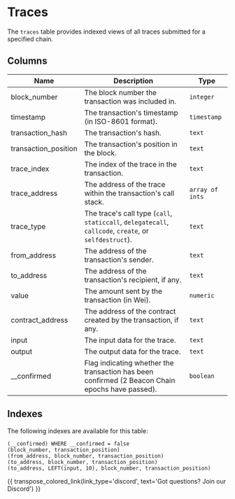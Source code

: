 # Traces

The `traces` table provides indexed views of all traces submitted for a specified chain.

## Columns
| Name                | Description                                                                 | Type        |
| --------- | --------- | --------------------------------------------------------------------------- |
| block_number | The block number the transaction was included in. | `integer` |
| timestamp | The transaction's timestamp (in ISO-8601 format). | `timestamp` |
| transaction_hash | The transaction's hash. | `text` |
| transaction_position | The transaction's position in the block. | `text` |
| trace_index | The index of the trace in the transaction. | `text` |
| trace_address | The address of the trace within the transaction's call stack. | `array of ints` |
| trace_type | The trace's call type (`call`, `staticcall`, `delegatecall`, `callcode`, `create`, or `selfdestruct`). | `text` |
| from_address | The address of the transaction's sender. | `text` |
| to_address | The address of the transaction's recipient, if any. | `text` |
| value | The amount sent by the transaction (in Wei). | `numeric` |
| contract_address | The address of the contract created by the transaction, if any. | `text` |
| input | The input data for the trace. | `text` |
| output | The output data for the trace. | `text` |
| __confirmed | Flag indicating whether the transaction has been confirmed (2 Beacon Chain epochs have passed). | `boolean` |

## Indexes
The following indexes are available for this table:
```
(__confirmed) WHERE __confirmed = false
(block_number, transaction_position)
(from_address, block_number, transaction_position)
(to_address, block_number, transaction_position)
(to_address, LEFT(input, 10), block_number, transaction_position)
```

{{ transpose_colored_link(link_type='discord', text='Got questions?  Join our Discord') }}
